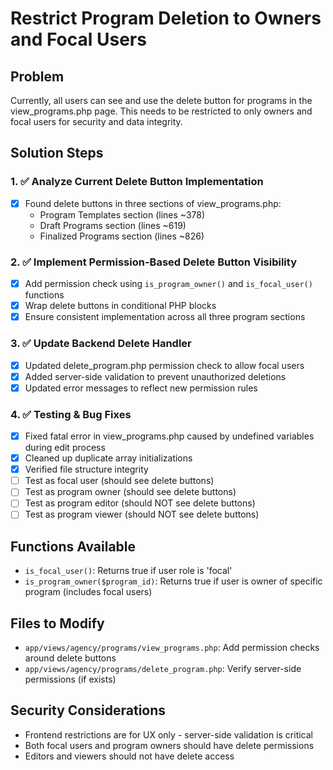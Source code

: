 # Restrict Program Deletion to Owners and Focal Users

## Problem
Currently, all users can see and use the delete button for programs in the view_programs.php page. This needs to be restricted to only owners and focal users for security and data integrity.

## Solution Steps

### 1. ✅ Analyze Current Delete Button Implementation
- [x] Found delete buttons in three sections of view_programs.php:
  - Program Templates section (lines ~378)
  - Draft Programs section (lines ~619) 
  - Finalized Programs section (lines ~826)

### 2. ✅ Implement Permission-Based Delete Button Visibility
- [x] Add permission check using `is_program_owner()` and `is_focal_user()` functions
- [x] Wrap delete buttons in conditional PHP blocks
- [x] Ensure consistent implementation across all three program sections

### 3. ✅ Update Backend Delete Handler
- [x] Updated delete_program.php permission check to allow focal users
- [x] Added server-side validation to prevent unauthorized deletions
- [x] Updated error messages to reflect new permission rules

### 4. ✅ Testing & Bug Fixes
- [x] Fixed fatal error in view_programs.php caused by undefined variables during edit process
- [x] Cleaned up duplicate array initializations
- [x] Verified file structure integrity
- [ ] Test as focal user (should see delete buttons)
- [ ] Test as program owner (should see delete buttons)
- [ ] Test as program editor (should NOT see delete buttons)
- [ ] Test as program viewer (should NOT see delete buttons)

## Functions Available
- `is_focal_user()`: Returns true if user role is 'focal'
- `is_program_owner($program_id)`: Returns true if user is owner of specific program (includes focal users)

## Files to Modify
- `app/views/agency/programs/view_programs.php`: Add permission checks around delete buttons
- `app/views/agency/programs/delete_program.php`: Verify server-side permissions (if exists)

## Security Considerations
- Frontend restrictions are for UX only - server-side validation is critical
- Both focal users and program owners should have delete permissions
- Editors and viewers should not have delete access
